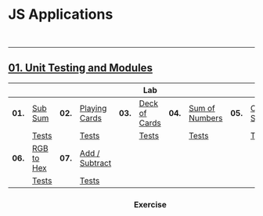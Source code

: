# JS Applications

<br/>

---

## <a href="https://github.com/radrex/SoftuniCourses/tree/master/JS%20Web%20Developer/JS%20Advanced/JS%20Applications/01.Unit%20Testing%20and%20Modules">01. Unit Testing and Modules</a>

<table>
  <thead>
    <tr>
      <th colspan="10" style="text-align:center;">Lab</th>
    </tr>
  </thead>
  <tbody>
    <tr>
      <td><b>01.</b></td>
      <td><a href="https://github.com/radrex/SoftuniCourses/blob/master/JS%20Web%20Developer/JS%20Advanced/JS%20Applications/01.Unit%20Testing%20and%20Modules/Lab/p01_SubSum.js">Sub Sum</a></td>
      <td><b>02.</b></td>
      <td><a href="https://github.com/radrex/SoftuniCourses/blob/master/JS%20Web%20Developer/JS%20Advanced/JS%20Applications/01.Unit%20Testing%20and%20Modules/Lab/p02_PlayingCards.js">Playing Cards</a></td>
      <td><b>03.</b></td>
      <td><a href="https://github.com/radrex/SoftuniCourses/blob/master/JS%20Web%20Developer/JS%20Advanced/JS%20Applications/01.Unit%20Testing%20and%20Modules/Lab/p03_DeckOfCards.js">Deck of Cards</a></td>
      <td><b>04.</b></td>
      <td><a href="https://github.com/radrex/SoftuniCourses/blob/master/JS%20Web%20Developer/JS%20Advanced/JS%20Applications/01.Unit%20Testing%20and%20Modules/Lab/p04_SumOfNumbers.js">Sum of Numbers</a></td>
      <td><b>05.</b></td>
      <td><a href="https://github.com/radrex/SoftuniCourses/blob/master/JS%20Web%20Developer/JS%20Advanced/JS%20Applications/01.Unit%20Testing%20and%20Modules/Lab/p05_CheckForSymmetry.js">Check for Symmetry</a></td>
    </tr>
    <tr>
      <td></td>
      <td><a href="https://github.com/radrex/SoftuniCourses/blob/master/JS%20Web%20Developer/JS%20Advanced/JS%20Applications/01.Unit%20Testing%20and%20Modules/Lab/test/p01_SubSum.test.js">Tests</a></td>
      <td></td>
      <td><a href="https://github.com/radrex/SoftuniCourses/blob/master/JS%20Web%20Developer/JS%20Advanced/JS%20Applications/01.Unit%20Testing%20and%20Modules/Lab/test/p02_PlayingCards.test.js">Tests</a></td>
      <td></td>
      <td><a href="https://github.com/radrex/SoftuniCourses/blob/master/JS%20Web%20Developer/JS%20Advanced/JS%20Applications/01.Unit%20Testing%20and%20Modules/Lab/test/p03_DeckOfCards.test.js">Tests</a></td>
      <td></td>
      <td><a href="https://github.com/radrex/SoftuniCourses/blob/master/JS%20Web%20Developer/JS%20Advanced/JS%20Applications/01.Unit%20Testing%20and%20Modules/Lab/test/p04_SumOfNumbers.test.js">Tests</a></td>
      <td></td>
      <td><a href="https://github.com/radrex/SoftuniCourses/blob/master/JS%20Web%20Developer/JS%20Advanced/JS%20Applications/01.Unit%20Testing%20and%20Modules/Lab/test/p05_CheckForSymmetry.test.js">Tests</a></td>
    </tr>
    <tr>
      <td><b>06.</b></td>
      <td><a href="https://github.com/radrex/SoftuniCourses/blob/master/JS%20Web%20Developer/JS%20Advanced/JS%20Applications/01.Unit%20Testing%20and%20Modules/Lab/p06_RGBToHex.js">RGB to Hex</a></td>
      <td><b>07.</b></td>
      <td><a href="https://github.com/radrex/SoftuniCourses/blob/master/JS%20Web%20Developer/JS%20Advanced/JS%20Applications/01.Unit%20Testing%20and%20Modules/Lab/p07_AddSubtract.js">Add / Subtract</a></td>
      <td colspan="6"></td>
    </tr>
    <tr>
      <td></td>
      <td><a href="https://github.com/radrex/SoftuniCourses/blob/master/JS%20Web%20Developer/JS%20Advanced/JS%20Applications/01.Unit%20Testing%20and%20Modules/Lab/test/p06_RGBToHex.test.js">Tests</a></td>
      <td></td>
      <td><a href="https://github.com/radrex/SoftuniCourses/blob/master/JS%20Web%20Developer/JS%20Advanced/JS%20Applications/01.Unit%20Testing%20and%20Modules/Lab/test/p07_AddSubtract.test.js">Tests</a></td>
      <td colspan="6"></td>
    </tr>
  </tbody>
  <thead>
    <tr>
      <th colspan="10" style="text-align:center;"><br>Exercise</th>
    </tr>
  </thead>
  <tbody>

  </tbody>
</table>
